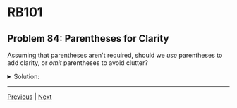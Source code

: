 # RB101
## Problem 84: Parentheses for Clarity

Assuming that parentheses aren't required, should we *use* parentheses to add clarity, or *omit* parentheses to avoid clutter?

<details>
<summary>Solution:</summary>

It's generally a good practice to use parentheses for clarity, even if they are not strictly required. This makes code easier to read and understand, reducing the risk of logical errors.

**Examples of using parentheses for clarity:**

```ruby
# Without parentheses (correct but potentially confusing):
if x > 5 && y < 10 || z == 0
  puts "Condition met"
end

# With parentheses (clearer intent):
if (x > 5 && y < 10) || (z == 0)
  puts "Condition met"
end

# Another example:
result = a + b * c / d  # Works, but precedence isn't obvious

result = a + ((b * c) / d)  # Clearer, even if redundant
```

**When parentheses help:**
```ruby
# Complex logical conditions
if user.active? && user.verified? || user.admin? && user.premium?
  # Hard to read
end

if (user.active? && user.verified?) || (user.admin? && user.premium?)
  # Much clearer
end

# Method arguments
puts calculate 5, 10  # Ambiguous

puts calculate(5, 10)  # Clear
```

**When parentheses might be unnecessary:**
```ruby
# Simple, obvious operations
x = 5 + 3      # No need for x = (5 + 3)
if x > 10      # No need for if (x > 10)
```

**Balance clarity and readability:**
- Use parentheses when the operation order isn't immediately obvious
- Use them to group related operations
- Don't overuse them to the point of clutter

</details>

---

[Previous](083.md) | [Next](085.md)

